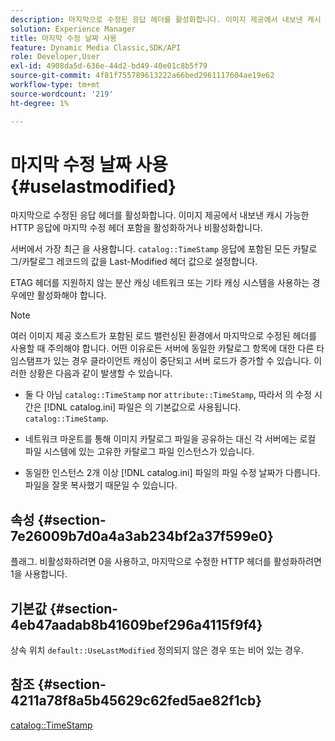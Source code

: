 ```yaml
---
description: 마지막으로 수정된 응답 헤더를 활성화합니다. 이미지 제공에서 내보낸 캐시 가능한 HTTP 응답에 마지막 수정 헤더 포함을 활성화하거나 비활성화합니다.
solution: Experience Manager
title: 마지막 수정 날짜 사용
feature: Dynamic Media Classic,SDK/API
role: Developer,User
exl-id: 4908da5d-636e-44d2-bd49-40e01c8b5f79
source-git-commit: 4f81f755789613222a66bed2961117604ae19e62
workflow-type: tm+mt
source-wordcount: '219'
ht-degree: 1%

---
```


# 마지막 수정 날짜 사용{#uselastmodified}

마지막으로 수정된 응답 헤더를 활성화합니다. 이미지 제공에서 내보낸 캐시 가능한 HTTP 응답에 마지막 수정 헤더 포함을 활성화하거나 비활성화합니다.

서버에서 가장 최근 을 사용합니다. `catalog::TimeStamp` 응답에 포함된 모든 카탈로그/카탈로그 레코드의 값을 Last-Modified 헤더 값으로 설정합니다.

ETAG 헤더를 지원하지 않는 분산 캐싱 네트워크 또는 기타 캐싱 시스템을 사용하는 경우에만 활성화해야 합니다.

>[!NOTE]
>
>여러 이미지 제공 호스트가 포함된 로드 밸런싱된 환경에서 마지막으로 수정된 헤더를 사용할 때 주의해야 합니다. 어떤 이유로든 서버에 동일한 카탈로그 항목에 대한 다른 타임스탬프가 있는 경우 클라이언트 캐싱이 중단되고 서버 로드가 증가할 수 있습니다. 이러한 상황은 다음과 같이 발생할 수 있습니다.
>
>* 둘 다 아님 `catalog::TimeStamp` nor `attribute::TimeStamp`, 따라서 의 수정 시간은 [!DNL catalog.ini] 파일은 의 기본값으로 사용됩니다. `catalog::TimeStamp`.
>
>* 네트워크 마운트를 통해 이미지 카탈로그 파일을 공유하는 대신 각 서버에는 로컬 파일 시스템에 있는 고유한 카탈로그 파일 인스턴스가 있습니다.
>* 동일한 인스턴스 2개 이상 [!DNL catalog.ini] 파일의 파일 수정 날짜가 다릅니다. 파일을 잘못 복사했기 때문일 수 있습니다.
>

## 속성 {#section-7e26009b7d0a4a3ab234bf2a37f599e0}

플래그. 비활성화하려면 0을 사용하고, 마지막으로 수정한 HTTP 헤더를 활성화하려면 1을 사용합니다.

## 기본값 {#section-4eb47aadab8b41609bef296a4115f9f4}

상속 위치 `default::UseLastModified` 정의되지 않은 경우 또는 비어 있는 경우.

## 참조 {#section-4211a78f8a5b45629c62fed5ae82f1cb}

[catalog::TimeStamp](../../../../../is-api/image-catalog/image-serving-api-ref/c-image-catalog-reference/c-image-svg-data-reference/c-image-data-reference/r-timestamp-cat.md#reference-59a27b72f4cb4a53a3baba83214c4ded)
